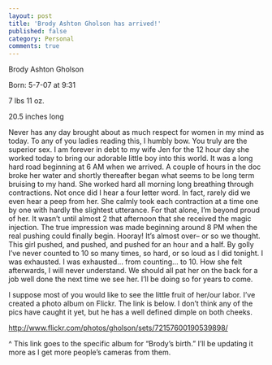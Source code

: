 ```yaml
---
layout: post
title: 'Brody Ashton Gholson has arrived!'
published: false
category: Personal
comments: true
---
```


Brody Ashton Gholson

Born: 5-7-07 at 9:31

7 lbs 11 oz.

20.5 inches long

Never has any day brought about as much respect for women in my mind as today. To any of you ladies reading this, I humbly bow. You truly are the superior sex. I am forever in debt to my wife Jen for the 12 hour day she worked today to bring our adorable little boy into this world. It was a long hard road beginning at 6 AM when we arrived. A couple of hours in the doc broke her water and shortly thereafter began what seems to be long term bruising to my hand. She worked hard all morning long breathing through contractions. Not once did I hear a four letter word. In fact, rarely did we even hear a peep from her. She calmly took each contraction at a time one by one with hardly the slightest utterance. For that alone, I’m beyond proud of her. It wasn’t until almost 2 that afternoon that she received the magic injection. The true impression was made beginning around 8 PM when the real pushing could finally begin. Hooray! It’s almost over– or so we thought. This girl pushed, and pushed, and pushed for an hour and a half. By golly I’ve never counted to 10 so many times, so hard, or so loud as I did tonight. I was exhausted. I was exhausted… from counting… to 10. How she felt afterwards, I will never understand. We should all pat her on the back for a job well done the next time we see her. I’ll be doing so for years to come.

I suppose most of you would like to see the little fruit of her/our labor. I’ve created a photo album on Flickr. The link is below. I don’t think any of the pics have caught it yet, but he has a well defined dimple on both cheeks.

<a href="http://www.flickr.com/photos/gholson/sets/72157600190539898/" target="_blank">http://www.flickr.com/photos/gholson/sets/72157600190539898/</a>

^ This link goes to the specific album for “Brody’s birth.” I’ll be updating it more as I get more people’s cameras from them.

